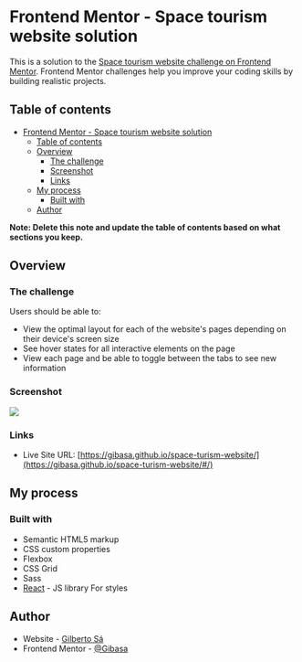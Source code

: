 # Frontend Mentor - Space tourism website solution

This is a solution to the [Space tourism website challenge on Frontend Mentor](https://www.frontendmentor.io/challenges/space-tourism-multipage-website-gRWj1URZ3). Frontend Mentor challenges help you improve your coding skills by building realistic projects. 

## Table of contents

- [Frontend Mentor - Space tourism website solution](#frontend-mentor---space-tourism-website-solution)
  - [Table of contents](#table-of-contents)
  - [Overview](#overview)
    - [The challenge](#the-challenge)
    - [Screenshot](#screenshot)
    - [Links](#links)
  - [My process](#my-process)
    - [Built with](#built-with)
  - [Author](#author)

**Note: Delete this note and update the table of contents based on what sections you keep.**

## Overview

### The challenge

Users should be able to:

- View the optimal layout for each of the website's pages depending on their device's screen size
- See hover states for all interactive elements on the page
- View each page and be able to toggle between the tabs to see new information

### Screenshot

![](/public/images/screenshot-spaceapp.png)

### Links

- Live Site URL: [https://gibasa.github.io/space-turism-website/](https://gibasa.github.io/space-turism-website/#/)

## My process

### Built with

- Semantic HTML5 markup
- CSS custom properties
- Flexbox
- CSS Grid
- Sass
- [React](https://reactjs.org/) - JS library
 For styles

## Author

- Website - [Gilberto Sá](https://www.gilbertosa.com/)
- Frontend Mentor - [@Gibasa](https://www.frontendmentor.io/profile/Gibasa)

